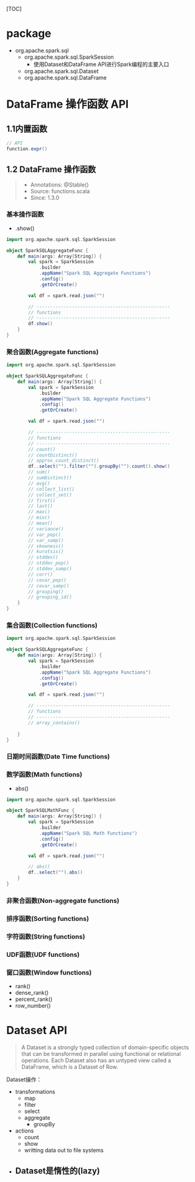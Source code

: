 





[TOC]


# package

* org.apache.spark.sql
	- org.apache.spark.sql.SparkSession
		- 使用Dataset和DataFrame API进行Spark编程的主要入口
	- org.apache.spark.sql.Dataset
	- org.apache.spark.sql.DataFrame






# DataFrame 操作函数 API

## 1.1内置函数

```scala
// API
function.expr()
```

## 1.2 DataFrame 操作函数

> * Annotations: @Stable()
> * Source: functions.scala
> * Since: 1.3.0

### 基本操作函数

* .show()


```scala
import org.apache.spark.sql.SparkSession

object SparkSQLAggregateFunc {
	def main(args: Array[String]) {
		val spark = SparkSession
			.builder
			.appName("Spark SQL Aggregate Functions")
			.config()
			.getOrCreate()

		val df = spark.read.json("")

		// -------------------------------------------------
		// functions
		// -------------------------------------------------
		df.show()
	}
}
```



### 聚合函数(Aggregate functions)

```scala
import org.apache.spark.sql.SparkSession

object SparkSQLAggregateFunc {
	def main(args: Array[String]) {
		val spark = SparkSession
			.builder
			.appName("Spark SQL Aggregate Functions")
			.config()
			.getOrCreate()

		val df = spark.read.json("")

		// -------------------------------------------------
		// functions
		// -------------------------------------------------
		// count()
		// countDistinct()
		// approx_count_distinct()
		df..select("").filter("").groupBy("").count().show()
		// sum()
		// sumDistinct()
		// avg()
		// collect_list()
		// collect_set()
		// first()
		// last()
		// max()
		// min()
		// mean()
		// variance()
		// var_pop()
		// var_samp()
		// skewness()
		// kurotsis()
		// stddev()
		// stddev_pop()
		// stddev_samp()
		// corr()
		// covar_pop()
		// covar_samp()
		// grouping()
		// grouping_id()
	}
}
```

### 集合函数(Collection functions)

```scala
import org.apache.spark.sql.SparkSession

object SparkSQLAggregateFunc {
	def main(args: Array[String]) {
		val spark = SparkSession
			.builder
			.appName("Spark SQL Aggregate Functions")
			.config()
			.getOrCreate()

		val df = spark.read.json("")

		// -------------------------------------------------
		// functions
		// -------------------------------------------------
		// array_contains()
		
	}
}
```


### 日期时间函数(Date Time functions)



### 数学函数(Math functions)

* abs()


```scala
import org.apache.spark.sql.SparkSession

object SparkSQLMathFunc {
	def main(args: Array[String]) {
		val spark = SparkSession
			.builder
			.appName("Spark SQL Math Functions")
			.config()
			.getOrCreate()

		val df = spark.read.json("")

		// abs()
		df..select("").abs()
	}
}
```


### 非聚合函数(Non-aggregate functions)


### 排序函数(Sorting functions)



### 字符函数(String functions)


### UDF函数(UDF functions)


### 窗口函数(Window functions)

* rank()
* dense_rank()
* percent_rank()
* row_number()


# Dataset API

> A Dataset is a strongly typed collection of domain-specific objects that can be transformed in parallel using functional or relational operations. Each Dataset also has an untyped view called a DataFrame, which is a Dataset of Row.

Dataset操作：

* transformations
	- map
	- filter
	- select
	- aggregate
		- groupBy
* actions
	- count
	- show
	- writting data out to file systems
* Dataset是惰性的(lazy)
	- 






